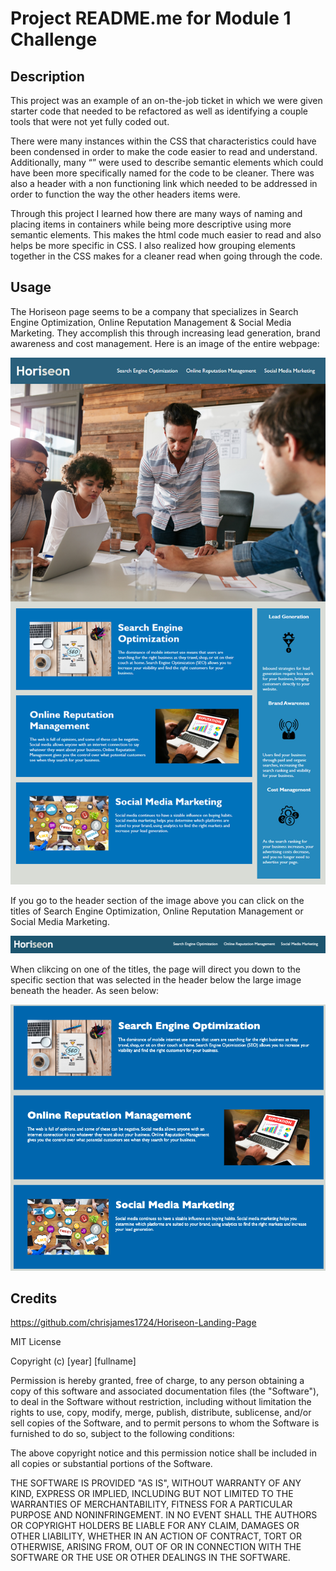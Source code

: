 # Project README.me for Module 1 Challenge

## Description

This project was an example of an on-the-job ticket in which we were given starter code that needed to be refactored as well as identifying a couple tools that were not yet fully coded out.

There were many instances within the CSS that characteristics could have been condensed in order to make the code easier to read and understand. Additionally, many “<divs>” were used to describe semantic elements which could have been more specifically named for the code to be cleaner. There was also a header with a non functioning link which needed to be addressed in order to function the way the other headers items were.

Through this project I learned how there are many ways of naming and placing items in containers while being more descriptive using more semantic elements. This makes the html code much easier to read and also helps be more specific in CSS. I also realized how grouping elements together in the CSS makes for a cleaner read when going through the code.

## Usage

The Horiseon page seems to be a company that specializes in Search Engine Optimization, Online Reputation Management & Social Media Marketing. They accomplish this through increasing lead generation, brand awareness and cost management. Here is an image of the entire webpage:

![Horiseon Homepage](<assets/images/Horiseon Homepage.png>)

If you go to the header section of the image above you can click on the titles of Search Engine Optimization, Online Reputation Management or Social Media Marketing.

![Horiseon Header section](<assets/images/Header Section Horiseon.png>)

When clikcing on one of the titles, the page will direct you down to the specific section that was selected in the header below the large image beneath the header. As seen below:

![SEO, ORM, SMM sections](<assets/images/SEO, ORM, SMM sections.png>)

## Credits

https://github.com/chrisjames1724/Horiseon-Landing-Page

MIT License

Copyright (c) [year] [fullname]

Permission is hereby granted, free of charge, to any person obtaining a copy
of this software and associated documentation files (the "Software"), to deal
in the Software without restriction, including without limitation the rights
to use, copy, modify, merge, publish, distribute, sublicense, and/or sell
copies of the Software, and to permit persons to whom the Software is
furnished to do so, subject to the following conditions:

The above copyright notice and this permission notice shall be included in all
copies or substantial portions of the Software.

THE SOFTWARE IS PROVIDED "AS IS", WITHOUT WARRANTY OF ANY KIND, EXPRESS OR
IMPLIED, INCLUDING BUT NOT LIMITED TO THE WARRANTIES OF MERCHANTABILITY,
FITNESS FOR A PARTICULAR PURPOSE AND NONINFRINGEMENT. IN NO EVENT SHALL THE
AUTHORS OR COPYRIGHT HOLDERS BE LIABLE FOR ANY CLAIM, DAMAGES OR OTHER
LIABILITY, WHETHER IN AN ACTION OF CONTRACT, TORT OR OTHERWISE, ARISING FROM,
OUT OF OR IN CONNECTION WITH THE SOFTWARE OR THE USE OR OTHER DEALINGS IN THE
SOFTWARE.
